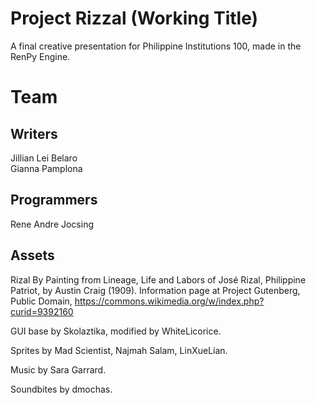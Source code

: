 #  Project Rizzal (Working Title)

A final creative presentation for Philippine Institutions 100, made in the RenPy Engine.

#  Team

## Writers

Jillian Lei Belaro <br>
Gianna Pamplona

## Programmers

Rene Andre Jocsing

## Assets

Rizal By Painting from Lineage, Life and Labors of José Rizal, Philippine Patriot, by Austin Craig (1909). Information page at Project Gutenberg, Public Domain, https://commons.wikimedia.org/w/index.php?curid=9392160

GUI base by Skolaztika, modified by WhiteLicorice.

Sprites by Mad Scientist, Najmah Salam, LinXueLian.

Music by Sara Garrard.

Soundbites by dmochas.
